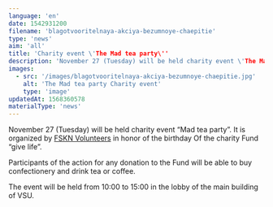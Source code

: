 ```yaml
---
language: 'en'
date: 1542931200
filename: 'blagotvooritelnaya-akciya-bezumnoye-chaepitie'
type: 'news'
aim: 'all'
title: 'Charity event \'The Mad tea party\''
description: 'November 27 (Tuesday) will be held charity event \'The Mad tea party\'.'
images:
  - src: '/images/blagotvooritelnaya-akciya-bezumnoye-chaepitie.jpg'
    alt: 'The Mad tea party Charity event'
    type: 'image'
updatedAt: 1568360578
materialType: 'news'
---
```

November 27 (Tuesday) will be held charity event “Mad tea party”. It is organized by [FSKN Volunteers](https://vk.com/volunteers_che) in honor of the birthday Of the charity Fund “give life”.

Participants of the action for any donation to the Fund will be able to buy confectionery and drink tea or coffee.

The event will be held from 10:00 to 15:00 in the lobby of the main building of VSU.
